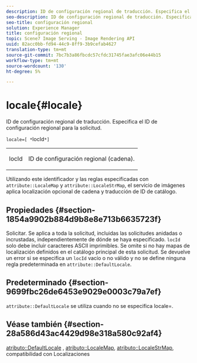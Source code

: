 ```yaml
---
description: ID de configuración regional de traducción. Especifica el ID de configuración regional para la solicitud.
seo-description: ID de configuración regional de traducción. Especifica el ID de configuración regional para la solicitud.
seo-title: configuración regional
solution: Experience Manager
title: configuración regional
topic: Scene7 Image Serving - Image Rendering API
uuid: 82acc0bb-fd94-44c9-8ff9-3b9cefab4627
translation-type: tm+mt
source-git-commit: 7bc7b3a86fbcdc57cfdc31745fae3afc06e44b15
workflow-type: tm+mt
source-wordcount: '130'
ht-degree: 5%

---
```



# locale{#locale}

ID de configuración regional de traducción. Especifica el ID de configuración regional para la solicitud.

`locale=[ *`locId`*]`

<table id="simpletable_C1899AD02C984ED3896B7620916637E7"> 
 <tr class="strow"> 
  <td class="stentry"> <p><span class="codeph"> <span class="varname"> locId</span></span> </p> </td> 
  <td class="stentry"> <p>ID de configuración regional (cadena). </p></td> 
 </tr> 
</table>

Utilizando este identificador y las reglas especificadas con `attribute::LocaleMap` y `attribute::LocaleStrMap`, el servicio de imágenes aplica localización opcional de cadena y traducción de ID de catálogo.

## Propiedades {#section-1854a9902b884d9b8e8e713b6635723f}

Solicitar. Se aplica a toda la solicitud, incluidas las solicitudes anidadas o incrustadas, independientemente de dónde se haya especificado. `locId` solo debe incluir caracteres ASCII imprimibles. Se omite si no hay mapas de localización definidos en el catálogo principal de esta solicitud. Se devuelve un error si se especifica un `locId` vacío o no válido y no se define ninguna regla predeterminada en `attribute::DefaultLocale`.

## Predeterminado {#section-9699fbc26de6453e9029e0003c79a7ef}

`attribute::DefaultLocale` se utiliza cuando no se especifica locale=.

## Véase también {#section-28a586d43ac4429d98e318a580c92af4}

[atributo::DefaultLocale](../../../../../is-api/image-catalog/image-serving-api-ref/c-image-catalog-reference/c-attributes-reference/r-defaultlocale.md#reference-69462ad9923f464f80c2c012342a6b6b) ,  [atributo::LocaleMap](../../../../../is-api/image-catalog/image-serving-api-ref/c-image-catalog-reference/c-attributes-reference/r-localemap.md#reference-49bbf598f8ea47c3a563755cef306318),  [atributo::LocaleStrMap](../../../../../is-api/image-catalog/image-serving-api-ref/c-image-catalog-reference/c-attributes-reference/r-localestrmap.md#reference-98c42070a4bc4baf92537132be2b5b1e), compatibilidad con Localizaciones
